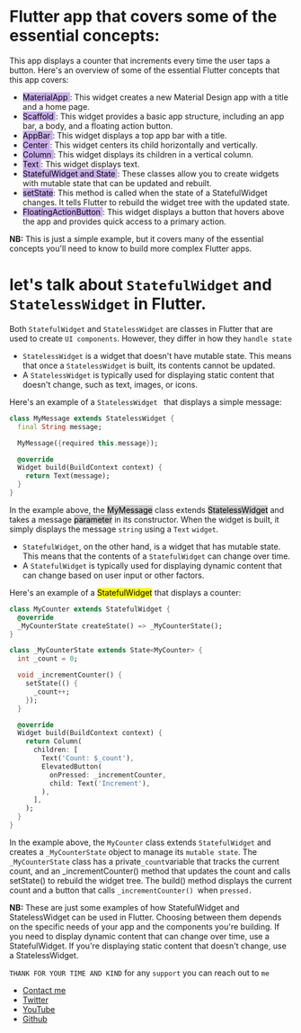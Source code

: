 <!-- # readcross

A new Flutter project.

## Getting Started

This project is a starting point for a Flutter application.

A few resources to get you started if this is your first Flutter project:

- [Lab: Write your first Flutter app](https://docs.flutter.dev/get-started/codelab)
- [Cookbook: Useful Flutter samples](https://docs.flutter.dev/cookbook)

For help getting started with Flutter development, view the
[online documentation](https://docs.flutter.dev/), which offers tutorials,
samples, guidance on mobile development, and a full API reference.


# 1. Introduction

Flutter is Google's UI toolkit for building applications for mobile, web, and desktop from a single codebase. In this codelab, you will build the following Flutter application:

The application generates cool-sounding names, such as "newstay", "lightstream", "mainbrake", or "graypine". The user can ask for the next name, favorite the current one, and review the list of favorited names on a separate page. The app is responsive to different screen sizes.

![Alt Text](https://codelabs.developers.google.com/static/codelabs/flutter-codelab-first/img/1d26af443561f39c.gif)


## What you'll learn

    The basics of how Flutter works
    Creating layouts in Flutter
    Connecting user interactions (like button presses) to app behavior
    Keeping your Flutter code organized
    Making your app responsive (for different screens)
    Achieving a consistent look & feel of your app

    [-] flutter pub add english_words
    [-] english_words: ^4.0.0
    [-] provider: ^6.0.0


You'll start with a basic scaffold so that you can jump straight to the interesting parts.

![Alt Text](https://codelabs.developers.google.com/static/codelabs/flutter-codelab-first/img/d6e3d5f736411f13_856.png)

# 2. Set up your Flutter environment

# Editor

To make this codelab as straightforward as possible, we assume you'll use Visual Studio Code (VS Code) as your development environment. It's free and works on all major platforms.



Of course it's fine to use any editor you like: Android Studio, other IntelliJ IDEs, Emacs, Vim, or Notepad++. They all work with Flutter.

We recommend using VS Code for this codelab because the instructions default to VS Code-specific shortcuts. It's easier to say things like "click here" or "press this key" instead of something like "do the appropriate action in your editor to do X".
![Alt Text](https://codelabs.developers.google.com/static/codelabs/flutter-codelab-first/img/15961a28a4500ac1_856.png)

# Choose a development target

## Flutter is a multi-platform toolkit. Your app can run on any of the following operating systems:

    iOS
    Android
    Windows
    macOS
    Linux
    web

However, it's common practice to choose a single operating system for which you will primarily develop. This is your "development target"—the operating system that your app runs on during development.

![Alt Text](https://codelabs.developers.google.com/static/codelabs/flutter-codelab-first/img/d105428cb3aae7d5_856.png)

For example, say you're using a Windows laptop to develop a Flutter app. If you choose Android as your development target, you typically attach an Android device to your Windows laptop with a USB cable, and your app-in-development runs on that attached Android device. But you could also choose Windows as the development target, which means your app-in-development runs as a Windows app alongside your editor.

**Tip: We strongly recommend choosing your development device's Operating System as your development target. So, for example, if your computer runs Windows, choose Windows as the development target.**

![Alt Text](https://codelabs.developers.google.com/static/codelabs/flutter-codelab-first/img/6bfd4ef44ca74791_856.png)


It might be tempting to select the web as your development target. The downside of this choice is that you lose one of Flutter's most useful development features: Stateful Hot Reload. Flutter can't hot-reload web applications.

Make your choice now. Remember: You can always run your app on other operating systems later. It's just that having a clear development target in mind makes the next step smoother.

Install Flutter

The most up-to-date instructions on how to install the Flutter SDK are always at ![Alt Text](docs.flutter.dev)

<button>google.com</button>

The instructions on the Flutter website cover not only the installation of the SDK itself, but also the development target-related tools and the editor plugins. Remember that, for this codelab, you only need to install the following:

    Flutter SDK
    Visual Studio Code with the Flutter plugin
    The software required by your chosen development target (for example: Visual Studio to target Windows, or Xcode to target macOS)

In the next section, you'll create your first Flutter project.

If you've had problems so far, you might find some of these questions and answers (from StackOverflow) helpful for troubleshooting.

# Create a project

## Create your first Flutter project

Launch Visual Studio Code and open the command palette (with F1 or Ctrl+Shift+P or Shift+Cmd+P). Start typing "flutter new". Select the Flutter: New Project command.

![Alt Text](https://codelabs.developers.google.com/static/codelabs/flutter-codelab-first/img/58e8487afebfc1dd.gif)


Next, select Application and then a folder in which to create your project. This could be your home directory, or something like C:\src\.

Finally, name your project. Something like namer_app or my_awesome_namer.
![Alt Text](https://codelabs.developers.google.com/static/codelabs/flutter-codelab-first/img/260a7d97f9678005_856.png)

Flutter now creates your project folder and VS Code opens it.

![Alt Text](https://codelabs.developers.google.com/static/codelabs/flutter-codelab-first/img/756a9586aacb2bda_856.png)

**Select Yes. The other option disables substantial Flutter functionality.**

######
You'll now overwrite the contents of 3 files with a basic scaffold of the app.
Copy & Paste the initial app

In the left pane of VS Code, make sure that Explorer is selected, and open the pubspec.yaml file.

# 4. Add a button

This step adds a Next button to generate a new word pairing.
Launch the app

First, open lib/main.dart and make sure that you have your target device selected. At the bottom right corner of VS Code, you'll find a button that shows the current target device. Click to change it.

![Alt Text](https://codelabs.developers.google.com/static/codelabs/flutter-codelab-first/img/6c4474b4b5e92ffb.gif)

**While lib/main.dart is open, find the "play" b0a5d0200af5985d.png button in the upper right-hand corner of VS Code's window, and click it.**

![Alt Text](https://codelabs.developers.google.com/static/codelabs/flutter-codelab-first/img/9b7598a38a6412e6.gif)

After about a minute, your app launches in debug mode. It doesn't look like much yet:
![Alt Text](/readcross/asset/demo1.png)

## First Hot Reload
At the bottom of lib/main.dart, add something to the string in the first Text object, and save the file (with Ctrl+S or Cmd+S). For example:

```dart
// ...

    return Scaffold(
      body: Column(
        children: [
          Text('A random AWESOME idea:'),  // ← Example change.
          Text(appState.current.asLowerCase),
        ],
      ),
    );

// ...
```

### Notice how the app changes immediately but the random word stays the same. This is Flutter's famous stateful Hot Reload at work. Hot reload is triggered when you save changes to a source file.

## Adding a button

Next, add a button at the bottom of the Column, right below the second Text instance.

* lib/main.dart

```dart
// ...

    return Scaffold(
      body: Column(
        children: [
          Text('A random AWESOME idea:'),
          Text(appState.current.asLowerCase),

          // ↓ Add this.
          ElevatedButton(
            onPressed: () {
              print('button pressed!');
            },
            child: Text('Next'),
          ),

        ],
      ),
    );

// ...
```

###### When you save the change, the app updates again: A button appears and, when you click it, the Debug Console in VS Code shows a button pressed! message.

![Alt Text](/readcross/asset/demo2.png)

## A Flutter crash course in 5 minutes

As much fun as it is to watch the Debug Console, you want the button to do something more meaningful. Before getting to that, though, take a closer look at the code in ***lib/main.dart***, to understand how it works.

***lib/main.dart***

```dart
// ...

void main() {
  runApp(MyApp());
}

// ...
```

### At the very top of the file, you'll find the main() function. In its current form, it only tells Flutter to run the app defined in MyApp.

**lib/main.dart**
```dart
// ...

class MyApp extends StatelessWidget {
  const MyApp({super.key});

  @override
  Widget build(BuildContext context) {
    return ChangeNotifierProvider(
      create: (context) => MyAppState(),
      child: MaterialApp(
        title: 'Namer App',
        theme: ThemeData(
          useMaterial3: true,
          colorScheme: ColorScheme.fromSeed(seedColor: Colors.deepOrange),
        ),
        home: MyHomePage(),
      ),
    );
  }
}

// ...
```

$ The MyApp class extends StatelessWidget. Widgets are the elements from which you build every Flutter app. As you can see, even the app itself is a widget.

## Note: We'll get to the explanation of StatelessWidget (versus StatefulWidget) later.

The code in MyApp sets up the whole app. It creates the app-wide state (more on this later), names the app, defines the visual theme, and sets the "home" widget—the starting point of your app.

```dart
// ...

class MyAppState extends ChangeNotifier {
  var current = WordPair.random();
}

// ...
```

Next, the MyAppState class defines the app's...well...state. This is your first foray into Flutter, so this codelab will keep it simple and focused. There are many powerful ways to manage app state in Flutter. One of the easiest to explain is ChangeNotifier, the approach taken by this app.

    MyAppState defines the data the app needs to function. Right now, it only contains a single variable with the current random word pair. You will add to this later.
    The state class extends ChangeNotifier, which means that it can notify others about its own changes. For example, if the current word pair changes, some widgets in the app need to know.
    The state is created and provided to the whole app using a ChangeNotifierProvider (see code above in MyApp). This allows any widget in the app to get hold of the state

   ![Alt Text](https://codelabs.developers.google.com/static/codelabs/flutter-codelab-first/img/d9b6ecac5494a6ff_856.png)
   
   ```dart
   // ...

class MyHomePage extends StatelessWidget {
  @override
  Widget build(BuildContext context) {           // ← 1
    var appState = context.watch<MyAppState>();  // ← 2

    return Scaffold(   // ← 3
      body: Column(    // ← 4
        children: [
          Text('A random AWESOME idea:'),        // ← 5
          Text(appState.current.asLowerCase),    // ← 6
          ElevatedButton(
            onPressed: () {
              print('button pressed!');
            },
            child: Text('Next'),
          ),
        ],      // ← 7
      ),
    );
  }
}

// ...
```

Lastly, there's MyHomePage, the widget you've already modified. Each numbered line below maps to a line-number comment in the code above:

    Every widget defines a build() method that's automatically called every time the widget's circumstances change so that the widget is always up to date.
    MyHomePage tracks changes to the app's current state using the watch method.
    Every build method must return a widget or (more typically) a nested tree of widgets. In this case, the top-level widget is Scaffold. You aren't going to work with Scaffold in this codelab, but it's a helpful widget and is found in the vast majority of real-world Flutter apps.
    Column is one of the most basic layout widgets in Flutter. It takes any number of children and puts them in a column from top to bottom. By default, the column visually places its children at the top. You'll soon change this so that the column is centered.
    You changed this Text widget in the first step.
    This second Text widget takes appState, and accesses the only member of that class, current (which is a WordPair). WordPair provides several helpful getters, such as asPascalCase or asSnakeCase. Here, we use asLowerCase but you can change this now if you prefer one of the alternatives.
    Notice how Flutter code makes heavy use of trailing commas. This particular comma doesn't need to be here, because children is the last (and also only) member of this particular Column parameter list. Yet it is generally a good idea to use trailing commas: they make adding more members trivial, and they also serve as a hint for Dart's auto-formatter to put a newline there. For more information, see Code formatting.

## Next, you'll connect the button to the state.

# Your first behavior

Scroll to MyAppState and add a getNext method.

<mark>lib/main.dart</mark>
```dart
// ...

class MyAppState extends ChangeNotifier {
  var current = WordPair.random();

  // ↓ Add this.
  void getNext() {
    current = WordPair.random();
    notifyListeners();
  }
}

// ...
```


The new <mark>getNext()</mark> method reassigns current with a new random WordPair. It also calls <mark>notifyListeners()</mark>(a method of ChangeNotifier)that ensures that anyone watching MyAppState is notified.

All that remains is to call the getNext method from the button's callback

<mark>lib/main.dart</mark>
```dart
// ...

    ElevatedButton(
      onPressed: () {
        appState.getNext();  // ← This instead of print().
      },
      child: Text('Next'),
    ),

// ...
```


Save and try the app now. It should generate a new random word pair every time you press the Next button.

In the next section, you'll make the user interface prettier.sssss


# 5. Make the app prettier

This is how the app looks at the moment.
![Alt Text](/readcross/asset/demo3.png)


<mark>Not great</mark>. The centerpiece of the app—the randomly generated pair of words—should be more visible. It is, after all, the main reason our users are using this app! Also, the app contents are weirdly off-center, and the whole app is boringly black & white.

This section addresses these issues by working on the app's design. The end goal for this section is something like the following:

![Alt Text](https://codelabs.developers.google.com/static/codelabs/flutter-codelab-first/img/2bbee054d81a3127_856.png)

# Extract a widget -->
<!-- 
The line responsible for showing the current word pair looks like this now: <mark>Text(appState.current.asLowerCase)</mark>. To change it into something more complex, it's a good idea to extract this line into a separate widget. Having separate widgets for separate logical parts of your UI is an important way of managing complexity in Flutter.

Flutter provides a refactoring helper for extracting widgets but before you use it, make sure that the line being extracted only accesses what it needs. Right now, the line accesses <mark> appState</mark>, but really only needs to know what the current word pair is.

For that reason, rewrite the MyHomePage widget as follows: -->

# Flutter app that covers some of the essential concepts:

This app displays a counter that increments every time the user taps a button. Here's an overview of some of the essential Flutter concepts that this app covers:

* <mark style="background-color: #caafed">MaterialApp </mark>: This widget creates a new Material Design app with a title and a home page.
* <mark style="background-color: #caafed">Scaffold </mark>: This widget provides a basic app structure, including an app bar, a body, and a floating action button.
* <mark style="background-color: #caafed">AppBar </mark>: This widget displays a top app bar with a title.
* <mark style="background-color: #caafed">Center </mark>:  This widget centers its child horizontally and vertically.
* <mark style="background-color: #caafed">Column </mark>: This widget displays its children in a vertical column.
* <mark style="background-color: #caafed">Text </mark>: This widget displays text.
* <mark style="background-color: #caafed">StatefulWidget and State </mark> :  These classes allow you to create widgets with mutable state that can be updated and rebuilt.
* <mark style="background-color: #caafed">setState</mark>: This method is called when the state of a StatefulWidget changes. It tells Flutter to rebuild the widget tree with the updated state.
* <mark style="background-color: #caafed"> FloatingActionButton </mark>: This widget displays a button that hovers above the app and provides quick access to a primary action.

**NB:** This is just a simple example, but it covers many of the essential concepts you'll need to know to build more complex Flutter apps.

# let's talk about `StatefulWidget`  and   `StatelessWidget` in Flutter.

Both `StatefulWidget` and `StatelessWidget` are classes in Flutter that are used to create `UI components`. However, they differ in how they `handle state`



* `StatelessWidget` is a widget that doesn't have mutable state. This means that once a `StatelessWidget` is built, its contents cannot be updated. 
* A  `StatelessWidget`  is typically used for displaying static content that doesn't change, such as text, images, or icons.

Here's an example of a  `StatelessWidget ` that displays a simple message:

```dart
class MyMessage extends StatelessWidget {
  final String message;

  MyMessage({required this.message});

  @override
  Widget build(BuildContext context) {
    return Text(message);
  }
}
```

In the example above, the <mark style="background-color:#ccc"> MyMessage</mark> class extends <mark style="background-color:#ccc"> StatelessWidget</mark> and takes a message <mark style="background-color:#ccc">parameter</mark> in its constructor. When the widget is built, it simply displays the message `string` using a `Text` `widget`.

* `StatefulWidget`, on the other hand, is a widget that has mutable state. This means that the contents of a `StatefulWidget` can change over time. 
* A `StatefulWidget` is typically used for displaying dynamic content that can change based on user input or other factors.


Here's an example of a <mark>StatefulWidget</mark> that displays a counter:

```dart
class MyCounter extends StatefulWidget {
  @override
  _MyCounterState createState() => _MyCounterState();
}

class _MyCounterState extends State<MyCounter> {
  int _count = 0;

  void _incrementCounter() {
    setState(() {
      _count++;
    });
  }

  @override
  Widget build(BuildContext context) {
    return Column(
      children: [
        Text('Count: $_count'),
        ElevatedButton(
          onPressed: _incrementCounter,
          child: Text('Increment'),
        ),
      ],
    );
  }
}
```

In the example above, the `MyCounter` class extends `StatefulWidget` and creates a `_MyCounterState` object to manage its `mutable state`. The` _MyCounterState` class has a private` _count `variable that tracks the current count, and an _incrementCounter() method that updates the count and calls setState() to rebuild the widget tree. The build() method displays the current count and a button that calls `_incrementCounter() `when `pressed.`


**NB:** These are just some examples of how StatefulWidget and StatelessWidget can be used in Flutter. Choosing between them depends on the specific needs of your app and the components you're building. If you need to display dynamic content that can change over time, use a StatefulWidget. If you're displaying static content that doesn't change, use a StatelessWidget.

``THANK FOR YOUR TIME AND KIND`` for any `support` you can reach out to `me`

* [Contact me](mailto:josephlearnwith@gmail.com)
* [Twitter](https://twitter.com/@josehub121)
* [YouTube](https://www.youtube.com/@learnwithjoseph)
* [Github](https://github.com/fhub-1)

